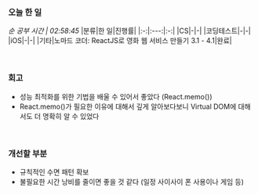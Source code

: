 ### 오늘 한 일
_순 공부 시간 | 02:58:45_
|분류|한 일|진행률|
|:-:|:---:|:-:|
|CS|-|-|
|코딩테스트|-|-|
|iOS|-|-|
|기타|노마드 코더: ReactJS로 영화 웹 서비스 만들기 3.1 - 4.1|완료|

<br>

### 회고
- 성능 최적화를 위한 기법을 배울 수 있어서 좋았다 (React.memo())
- React.memo()가 필요한 이유에 대해서 깊게 알아보다보니 Virtual DOM에 대해서도 더 명확히 알 수 있었다

<br>

### 개선할 부분
- 규칙적인 수면 패턴 확보
- 불필요한 시간 낭비를 줄이면 좋을 것 같다 (일정 사이사이 폰 사용이나 게임 등)
